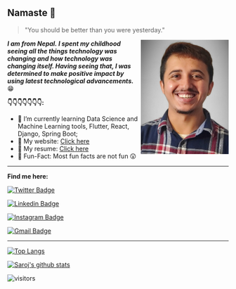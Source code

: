 
  

## Namaste 🙏
> "You should be better than you were yesterday."


<code><img height="260" width="200" align="right"  src="https://raw.githubusercontent.com/spsaroj/spsaroj/master/profile_picture.jpg"/></code>


***I am from Nepal.* *I spent my childhood seeing all the things technology was changing and how technology was changing itself. Having seeing that, I was determined to make positive impact by using latest technological advancements.*** :grin:
 

**👇👇👇👇👇👇👇:**

-   🤪  I’m currently learning Data Science and Machine Learning tools, Flutter, React, Django, Spring Boot;
-   🤪  My website:  [Click here](https://spsaroj.github.io/view/index)
-   🤪 My resume: [Click here](https://spsaroj.github.io/files/CSISresume.pdf)
-   🤪  Fun-Fact: Most fun facts are not fun 😲
---

  

**Find me here:**


[![Twitter Badge](https://img.shields.io/badge/-Twitter-1da1f2?style=flat-square&logo=twitter&logoColor=white&link=https://instagram.com/mygoditssaroj/)](https://twitter.com/mygoditssaroj)

[![Linkedin Badge](https://img.shields.io/badge/-LinkedIn-blue?style=flat-square&logo=Linkedin&logoColor=white&link=https://www.linkedin.com/in/saroz-paudel-053/)](https://www.linkedin.com/in/saroz-paudel-053/)

[![Instagram Badge](https://img.shields.io/badge/-Instagram-fb3958?style=flat-square&logo=instagram&logoColor=white&link=https://instagram.com/__imsaroz/)](https://instagram.com/__imsaroz)

[![Gmail Badge](https://img.shields.io/badge/-Email-c14438?style=flat-square&logo=Gmail&logoColor=white&link=mailto:sp.saroj53@gmail.com)](mailto:sp.saroj53@gmail.com)

  

---

[![Top Langs](https://github-readme-stats.vercel.app/api/top-langs/?username=spsaroj&layout=compact)](https://github.com/anuraghazra/github-readme-stats)

[![Saroj's github stats](https://github-readme-stats.vercel.app/api?username=spsaroj&show_icons=true&theme=tokyonight)](https://github.com/anuraghazra/github-readme-stats)


  

![visitors](https://visitor-badge.laobi.icu/badge?page_id=spsaroj.visitor-count-badge)
